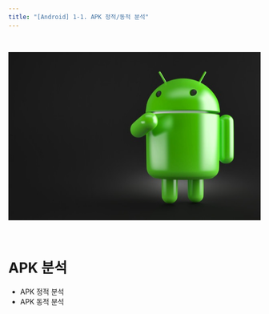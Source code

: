 ```yaml
---
title: "[Android] 1-1. APK 정적/동적 분석"
---
```


<br>

![image-20221025130114073](https://raw.githubusercontent.com/EONION-TH3DB/image_repo/main/img2/image-20221025130114073.png)

<br>

# APK 분석

- APK 정적 분석
- APK 동적 분석

<br><br>